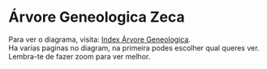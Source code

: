 # Árvore Geneologica Zeca

Para ver o diagrama, visita: [Index Árvore Geneologica](https://harfie.github.io/ArvoreGeneologica).  
Ha varias paginas no diagram, na primeira podes escolher qual queres ver.
Lembra-te de fazer zoom para ver melhor.
